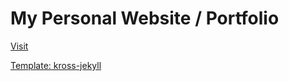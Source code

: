 # My Personal Website / Portfolio

[Visit](https://lonewanderer27.netlify.app) 

[Template: kross-jekyll](https://github.com/themefisher/kross-jekyll)